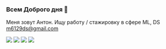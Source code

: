 ### Всем Доброго дня 👋
Меня  зовут Антон. Ищу работу / стажировку в сфере ML, DS m6129ds@gmail.com

![](http://github-profile-summary-cards.vercel.app/api/cards/profile-details?username=m6129&theme=aura_dark)
![](http://github-profile-summary-cards.vercel.app/api/cards/stats?username=m6129&theme=monokai)
![](http://github-profile-summary-cards.vercel.app/api/cards/productive-time?username=m6129&theme=aura_dark&utcOffset=8)
![](http://github-profile-summary-cards.vercel.app/api/cards/most-commit-language?username=m6129&theme=aura_dark)
<!--
**m6129/m6129** is a ✨ _special_ ✨ repository because its `README.md` (this file) appears on your GitHub profile.

Here are some ideas to get you started:

- 🔭 Пишу ВКР
- 🌱 I’m currently learning ...
- 👯 I’m looking to collaborate on ...
- 🤔 I’m looking for help with ...
- 💬 Ask me about ...
- 📫 How to reach me: ...
- 😄 Pronouns: ...
- ⚡ Fun fact: ...
-->
